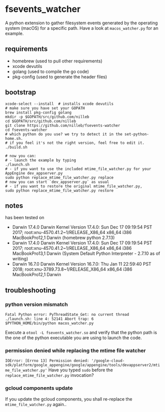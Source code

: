 # fsevents_watcher
A python extension to gather filesystem events generated by the operating system (macOS) for a specific path.
Have a look at `macos_watcher.py` for an example.

## requirements
- homebrew (used to pull other requirements)
- xcode devutils
- golang (used to compile the go code)
- pkg-config (used to generate the header files)

## bootstrap
```
xcode-select --install  # installs xcode devutils
# make sure you have set your GOPATH
brew install pkg-config golang
mkdir -p $GOPATH/src/github.com/nilleb
cd $GOPATH/src/github.com/nilleb
git clone https://github.com/nilleb/fsevents-watcher
cd fsevents-watcher
# which python do you use? we try to detect it in the set-python-home.sh.
# if you feel it's not the right version, feel free to edit it.
./build.sh

# now you can:
# - launch the example by typing
./launch.sh
# - if you want to use the included mtime_file_watcher.py for your AppEngine dev_appserver.py
sudo python replace_mtime_file_watcher.py replace
# now you can start `dev_appserver.py` as usual
# - if you want to restore the original mtime_file_watcher.py,
sudo python replace_mtime_file_watcher.py restore
```

## notes
has been tested on
- Darwin 17.4.0 Darwin Kernel Version 17.4.0: Sun Dec 17 09:19:54 PST 2017; root:xnu-4570.41.2~1/RELEASE_X86_64 x86_64 i386 MacBookPro12,1 Darwin (homebrew python 2.7.13)
- Darwin 17.4.0 Darwin Kernel Version 17.4.0: Sun Dec 17 09:19:54 PST 2017; root:xnu-4570.41.2~1/RELEASE_X86_64 x86_64 i386 MacBookPro13,1 Darwin (System Default Python Interpreter - 2.7.10 as of writing)
- Darwin 16.7.0 Darwin Kernel Version 16.7.0: Thu Jan 11 22:59:40 PST 2018; root:xnu-3789.73.8~1/RELEASE_X86_64 x86_64 i386 MacBookPro12,1 Darwin

## troubleshooting
### python version mismatch
```
Fatal Python error: PyThreadState_Get: no current thread
./launch.sh: line 4: 52141 Abort trap: 6           $PYTHON_HOME/bin/python macos_watcher.py
```
Execute a `otool -L fsevents_watcher.so` and verify that the python path is the one of the python executable you are using to launch the code.

### permission denied while replacing the mtime file watcher
`IOError: [Errno 13] Permission denied: '/google-cloud-sdk/platform/google_appengine/google/appengine/tools/devappserver2/mtime_file_watcher.py'`
Have you typed `sudo` before the `replace_mtime_file_watcher.py` invocation?

### gcloud components update
If you update the gcloud components, you shall re-replace the `mtime_file_watcher.py` again..

